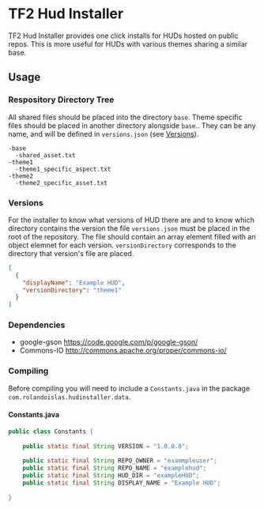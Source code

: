TF2 Hud Installer
=================

TF2 Hud Installer provides one click installs for HUDs hosted on public repos. This is more useful for HUDs with various themes sharing a similar base.

## Usage

### Respository Directory Tree

All shared files should be placed into the directory `base`. Theme specific files should be placed in another directory alongside `base`.. They can be any name, and will be defined in `versions.json` (see [Versions](#Versions)).

```
-base
  -shared_asset.txt
-theme1
  -theme1_specific_aspect.txt
-theme2
  -theme2_specific_asset.txt
```

### Versions

For the installer to know what versions of HUD there are and to know which directory contains the version the file `versions.json` must be placed in the root of the repository. The file should contain an array element filled with an object elemnet for each version. `versionDirectory` corresponds to the directory that version's file are placed.

```JSON
[
  {
    "displayName": "Example HUD",
    "versionDirectory": "theme1"
  }
]
```

### Dependencies

- google-gson https://code.google.com/p/google-gson/ 
- Commons-IO http://commons.apache.org/proper/commons-io/

### Compiling

Before compiling you will need to include a `Constants.java` in the package `com.rolandoislas.hudinstaller.data`.

#### Constants.java

```Java
public class Constants {
	
	public static final String VERSION = "1.0.0.0";
	
	public static final String REPO_OWNER = "exammpleuser";
	public static final String REPO_NAME = "examplehud";
	public static final String HUD_DIR = "exampleHUD";
	public static final String DISPLAY_NAME = "Example HUD";
	
}
```